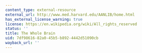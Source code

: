 ```yaml
---
content_type: external-resource
external_url: http://www.med.harvard.edu/AANLIB/home.html
has_external_license_warning: true
license: https://en.wikipedia.org/wiki/All_rights_reserved
status: ''
title: The Whole Brain
uid: 7df98616-82a0-45b5-b892-4442d51090cb
wayback_url: ''
---
```

